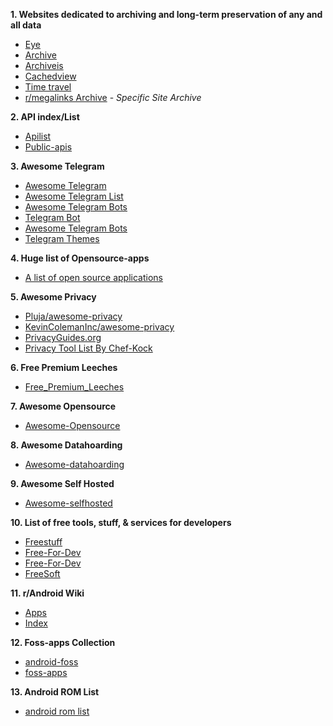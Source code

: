 **1. Websites dedicated to archiving and long-term preservation of any and all data**
* [Eye](https://the-eye.eu/)
* [Archive](https://archive.org/)
* [Archiveis](https://archive.is/)
* [Cachedview](http://cachedview.com/)
* [Time travel](http://timetravel.mementoweb.org/)
* [r/megalinks Archive](https://megadb.tweakly.net/) - *Specific Site Archive*

**2. API index/List**
* [Apilist](https://apilist.fun/)
* [Public-apis](https://github.com/public-apis/public-apis)

**3. Awesome Telegram**
* [Awesome Telegram](https://github.com/ebertti/awesome-telegram)
* [Awesome Telegram List](https://github.com/lorien/awesome-telegram-lists)
* [Awesome Telegram Bots](https://github.com/DenisIzmaylov/awesome-telegram-bots)
* [Telegram Bot](https://awesomeopensource.com/projects/telegram-bot)
* [Awesome Telegram Bots](https://github.com/telegram-bot-sdk/awesome-telegram-bots) 
* [Telegram Themes](https://github.com/DanySpin97/TelegramThemes)

**4. Huge list of Opensource-apps**
* [A list of open source applications](https://reddit.com/r/androidapps/comments/jhtvn4/a_list_of_open_source_applications/)

**5. Awesome Privacy**
* [Pluja/awesome-privacy](https://github.com/pluja/awesome-privacy)
* [KevinColemanInc/awesome-privacy](https://github.com/KevinColemanInc/awesome-privacy)
* [PrivacyGuides.org](https://www.privacyguides.org/)
* [Privacy Tool List By Chef-Kock](https://chef-koch.bearblog.dev/privacy-tools-list-by-chef-koch/)

**6. Free Premium Leeches**
* [Free_Premium_Leeches](https://filehostlist.miraheze.org/wiki/Free_Premium_Leeches)

**7. Awesome Opensource**
* [Awesome-Opensource](https://awesomeopensource.com/)

**8. Awesome Datahoarding**
* [Awesome-datahoarding](https://github.com/simon987/awesome-datahoarding)

**9. Awesome Self Hosted**
* [Awesome-selfhosted](https://github.com/awesome-selfhosted/awesome-selfhosted)

**10. List of free tools, stuff, & services for developers**
* [Freestuff](https://freestuff.dev/)
* [Free-For-Dev](https://free-for.dev/#/)
* [Free-For-Dev](https://github.com/jixserver/free-for-dev)
* [FreeSoft](https://freesoft.dev/)

**11. r/Android Wiki**
* [Apps](https://reddit.com/r/Android/w/apps)
* [Index](https://reddit.com/r/Android/w/index)

**12. Foss-apps Collection**
* [android-foss](https://github.com/offa/android-foss)
* [foss-apps](https://github.com/albertomosconi/foss-apps)

**13. Android ROM List**
* [android rom list](https://github.com/musabcel/android_rom_list)



